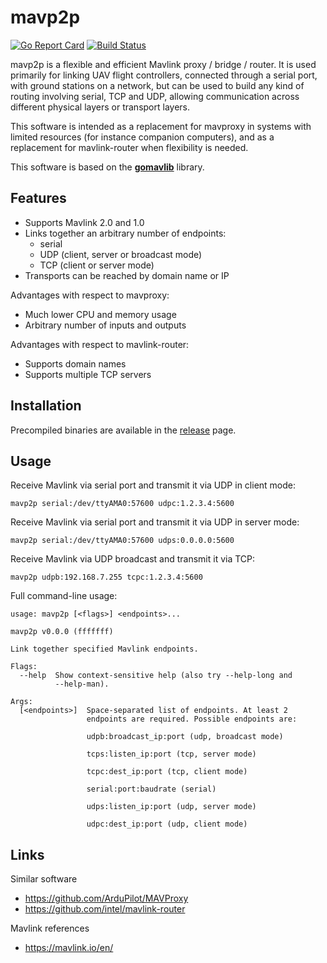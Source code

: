 
# mavp2p

[![Go Report Card](https://goreportcard.com/badge/github.com/gswly/mavp2p)](https://goreportcard.com/report/github.com/gswly/mavp2p)
[![Build Status](https://travis-ci.org/gswly/mavp2p.svg?branch=master)](https://travis-ci.org/gswly/mavp2p)

mavp2p is a flexible and efficient Mavlink proxy / bridge / router. It is used primarily for linking UAV flight controllers, connected through a serial port, with ground stations on a network, but can be used to build any kind of routing involving serial, TCP and UDP, allowing communication across different physical layers or transport layers.

This software is intended as a replacement for mavproxy in systems with limited resources (for instance companion computers), and as a replacement for mavlink-router when flexibility is needed.

This software is based on the [**gomavlib**](https://github.com/gswly/gomavlib) library.

## Features

* Supports Mavlink 2.0 and 1.0
* Links together an arbitrary number of endpoints:
  * serial
  * UDP (client, server or broadcast mode)
  * TCP (client or server mode)
* Transports can be reached by domain name or IP

Advantages with respect to mavproxy:
* Much lower CPU and memory usage
* Arbitrary number of inputs and outputs

Advantages with respect to mavlink-router:
* Supports domain names
* Supports multiple TCP servers

## Installation

Precompiled binaries are available in the [release](https://github.com/gswly/mavp2p/releases) page.

## Usage

Receive Mavlink via serial port and transmit it via UDP in client mode:
```
mavp2p serial:/dev/ttyAMA0:57600 udpc:1.2.3.4:5600
```

Receive Mavlink via serial port and transmit it via UDP in server mode:
```
mavp2p serial:/dev/ttyAMA0:57600 udps:0.0.0.0:5600
```

Receive Mavlink via UDP broadcast and transmit it via TCP:
```
mavp2p udpb:192.168.7.255 tcpc:1.2.3.4:5600
```

Full command-line usage:
```
usage: mavp2p [<flags>] <endpoints>...

mavp2p v0.0.0 (fffffff)

Link together specified Mavlink endpoints.

Flags:
  --help  Show context-sensitive help (also try --help-long and
          --help-man).

Args:
  [<endpoints>]  Space-separated list of endpoints. At least 2
                 endpoints are required. Possible endpoints are:

                 udpb:broadcast_ip:port (udp, broadcast mode)

                 tcps:listen_ip:port (tcp, server mode)

                 tcpc:dest_ip:port (tcp, client mode)

                 serial:port:baudrate (serial)

                 udps:listen_ip:port (udp, server mode)

                 udpc:dest_ip:port (udp, client mode)

```

## Links

Similar software
* https://github.com/ArduPilot/MAVProxy
* https://github.com/intel/mavlink-router

Mavlink references
* https://mavlink.io/en/

